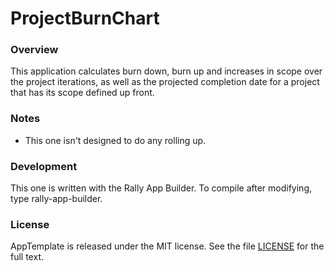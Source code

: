ProjectBurnChart
=========================

### Overview
This application calculates burn down, burn up and increases in scope over the project iterations, 
as well as the projected completion date for a project that has its scope defined up front.

### Notes

* This one isn't designed to do any rolling up.

### Development
This one is written with the Rally App Builder.  To compile after modifying, type rally-app-builder.

### License

AppTemplate is released under the MIT license.  See the file [LICENSE](https://raw.github.com/RallyApps/AppTemplate/master/LICENSE) for the full text.
